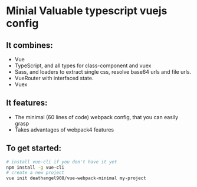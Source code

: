 # Minial Valuable typescript vuejs config

## It combines:
 - Vue
 - TypeScript, and all types for class-component and vuex
 - Sass, and loaders to extract single css, resolve base64 urls and file urls.
 - VueRouter with interfaced state.
 - Vuex

## It features:
  - The minimal (60 lines of code) webpack config, that you can easily grasp
  - Takes advantages of webpack4 features

## To get started:

```bash
# install vue-cli if you don't have it yet
npm install -g vue-cli
# create a new project
vue init deathangel908/vue-webpack-minimal my-project
```